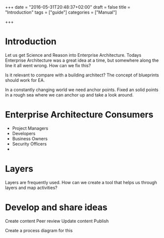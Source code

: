 +++
date = "2016-05-31T20:48:37+02:00"
draft = false
title = "Introduction"
tags = ["guide"]
categories = ["Manual"]

+++

# Introduction

Let us get Science and Reason into Enterprise Architecture. Todays Enterprise Architecture was a great idea at a time, but somewhere along the line it all went wrong. How can we fix this?

Is it relevant to compare with a building architect? The concept of blueprints should work for EA.

In a constantly changing world we need anchor points. Fixed an solid points in a rough sea where we can anchor up and take a look around.

# Enterprise Architecture Consumers
- Project Managers
- Developers
- Business Owners
- Security Officers
-

# Layers
Layers are frequently used. How can we create a tool that helps us through layers and map activities?

# Develop and share ideas
Create content
Peer review
Update content
Publish

Create a process diagram for this
